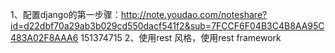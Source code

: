 1、配置django的第一步骤：http://note.youdao.com/noteshare?id=d22dbf70a29ab3b029cd550dacf541f2&sub=7FCCF6F04B3C4B8AA95C483A02F8AAA6  151374715
2、使用rest 风格，使用rest framework